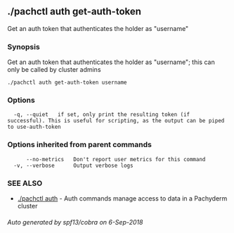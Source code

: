 ## ./pachctl auth get-auth-token

Get an auth token that authenticates the holder as "username"

### Synopsis


Get an auth token that authenticates the holder as "username"; this can only be called by cluster admins

```
./pachctl auth get-auth-token username
```

### Options

```
  -q, --quiet   if set, only print the resulting token (if successful). This is useful for scripting, as the output can be piped to use-auth-token
```

### Options inherited from parent commands

```
      --no-metrics   Don't report user metrics for this command
  -v, --verbose      Output verbose logs
```

### SEE ALSO
* [./pachctl auth](./pachctl_auth.md)	 - Auth commands manage access to data in a Pachyderm cluster

###### Auto generated by spf13/cobra on 6-Sep-2018
